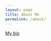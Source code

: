 ```yaml
---
layout: page
title: About Me
permalink: /about/
---
```


<a class="#" href="ttps://chengc2019.github.io/LabWeb/bio.html">My bio</a>


[^1]:a blogging platform that natively supports Jupyter notebooks in addition to other formats.
